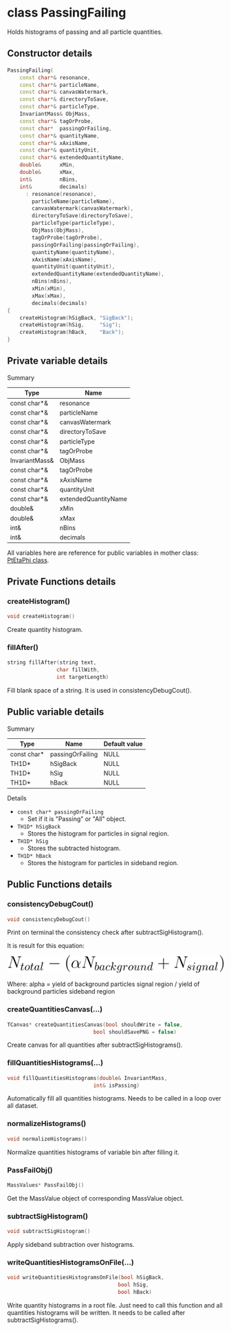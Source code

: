 # class PassingFailing

Holds histograms of passing and all particle quantities.

## Constructor details

```cpp
PassingFailing(
    const char*& resonance,
    const char*& particleName,
    const char*& canvasWatermark,
    const char*& directoryToSave,
    const char*& particleType,
    InvariantMass& ObjMass,
    const char*& tagOrProbe,
    const char*  passingOrFailing,
    const char*& quantityName,
    const char*& xAxisName,
    const char*& quantityUnit,
    const char*& extendedQuantityName,
    double&      xMin,
    double&      xMax,
    int&         nBins,
    int&         decimals)
      : resonance(resonance),
        particleName(particleName),
        canvasWatermark(canvasWatermark),
        directoryToSave(directoryToSave),
        particleType(particleType),
        ObjMass(ObjMass),
        tagOrProbe(tagOrProbe),
        passingOrFailing(passingOrFailing),
        quantityName(quantityName),
        xAxisName(xAxisName),
        quantityUnit(quantityUnit),
        extendedQuantityName(extendedQuantityName),
        nBins(nBins),
        xMin(xMin),
        xMax(xMax),
        decimals(decimals)
{
    createHistogram(hSigBack, "SigBack");
    createHistogram(hSig,     "Sig");
    createHistogram(hBack,    "Back");
}
```

## Private variable details

Summary

| Type           | Name                 |
|----------------|----------------------|
| const char*&   | resonance            |
| const char*&   | particleName         |
| const char*&   | canvasWatermark      |
| const char*&   | directoryToSave      |
| const char*&   | particleType         |
| const char*&   | tagOrProbe           |
| InvariantMass& | ObjMass              |
| const char*&   | tagOrProbe           |
| const char*&   | xAxisName            |
| const char*&   | quantityUnit         |
| const char*&   | extendedQuantityName |
| double&        | xMin                 |
| double&        | xMax                 |
| int&           | nBins                |
| int&           | decimals             |

All variables here are reference for public variables in mother class: [PtEtaPhi class](PtEtaPhi.md).

## Private Functions details

### createHistogram()

```cpp
void createHistogram()
```

Create quantity histogram.

### fillAfter()

```cpp
string fillAfter(string text,
                char fillWith,
                int targetLength)
```

Fill blank space of a string. It is used in consistencyDebugCout().

## Public variable details

Summary

| Type         | Name                 | Default value |
|--------------|----------------------|---------------|
| const char*  | passingOrFailing     | NULL          |
| TH1D*        | hSigBack             | NULL          |
| TH1D*        | hSig                 | NULL          |
| TH1D*        | hBack                | NULL          |

Details

* `const char* passingOrFailing`
    * Set if it is "Passing" or "All" object.
* `TH1D* hSigBack`
    * Stores the histogram for particles in signal region.
* `TH1D* hSig`
    * Stores the subtracted histogram.
* `TH1D* hBack`
    * Stores the histogram for particles in sideband region.

## Public Functions details

### consistencyDebugCout()

```cpp
void consistencyDebugCout()
```

Print on terminal the consistency check after subtractSigHistogram().

It is result for this equation:

![N_{total} - (\alpha N_{background} + N_{signal})](../../../../images/analysis/cmsefficiency/sidebandreferenceguide/consistencyDebugCout.svg)

Where: alpha = yield of background particles signal region / yield of background particles sideband region

### createQuantitiesCanvas(...)

```cpp
TCanvas* createQuantitiesCanvas(bool shouldWrite = false,
                            bool shouldSavePNG = false)
```

Create canvas for all quantities after subtractSigHistograms().

### fillQuantitiesHistograms(...)

```cpp
void fillQuantitiesHistograms(double& InvariantMass,
                            int& isPassing)
```

Automatically fill all quantities histograms. Needs to be called in a loop over all dataset.

### normalizeHistograms()

```cpp
void normalizeHistograms()
```

Normalize quantities histograms of variable bin after filling it.

### PassFailObj()

```cpp
MassValues* PassFailObj()
```

Get the MassValue object of corresponding MassValue object.

### subtractSigHistogram()

```cpp
void subtractSigHistogram()
```

Apply sideband subtraction over histograms.

### writeQuantitiesHistogramsOnFile(...)

```cpp
void writeQuantitiesHistogramsOnFile(bool hSigBack,
                                    bool hSig,
                                    bool hBack)
```

Write quantity histograms in a root file. Just need to call this function and all quantities histograms will be written. It needs to be called after subtractSigHistograms().
